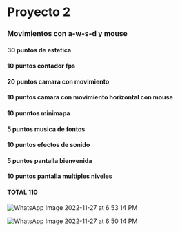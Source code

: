 # Proyecto 2
### Movimientos con a-w-s-d y mouse

#### 30 puntos de estetica
#### 10 puntos contador fps
#### 20 puntos camara con movimiento
#### 10 puntos camara con movimiento horizontal con mouse
#### 10 punntos minimapa
#### 5 puntos musica de fontos
#### 10 puntos efectos de sonido
#### 5 puntos pantalla bienvenida
#### 10 puntos pantalla multiples niveles
#### TOTAL 110

![WhatsApp Image 2022-11-27 at 6 53 14 PM](https://user-images.githubusercontent.com/60670458/204170587-6cdd19e1-1cf4-458e-b2d5-045a60470c63.jpeg)


![WhatsApp Image 2022-11-27 at 6 50 14 PM](https://user-images.githubusercontent.com/60670458/204170594-f2516f50-7652-447c-9237-db4e298991fd.jpeg)

